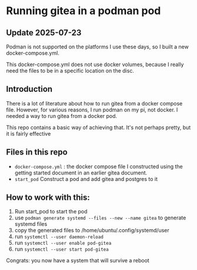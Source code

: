 # Running gitea in a podman pod

## Update 2025-07-23
Podman is not supported on the platforms I use these days, so I built a new docker-compose.yml. 

This docker-compose.yml does not use docker volumes, because I really need the files to be in a specific location on the disc. 


## Introduction

  There is a lot of literature about how to run gitea from a docker compose file. 
  However, for various reasons, I run podman on my pi, not docker. I needed a way to run gitea from a docker pod. 

  This repo contains a basic way of achieving that. It's not perhaps pretty, but it is fairly effective


## Files in this repo

- `docker-compose.yml` : the docker compose file I constructed using the getting started document in an earlier gitea document. 
- `start_pod` Construct a pod and add gitea and postgres to it


## How to work with this:

1. Run start_pod to start the pod
2. use `podman generate systemd --files --new --name gitea` to generate systemd files
3. copy the generated files to /home/ubuntu/.config/systemd/user
4. run `systemctl --user daemon-reload`
5. run `systemctl --user enable pod-gitea`
6. run `systemctl --user start pod-gitea`

Congrats: you now have a system that will survive a reboot
